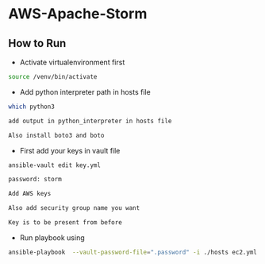 # AWS-Apache-Storm


## How to Run 

- Activate virtualenvironment first
```sh
source /venv/bin/activate
```
- Add python interpreter path in hosts file
```sh
which python3

add output in python_interpreter in hosts file

Also install boto3 and boto
```

- First add your keys in vault file
```sh
ansible-vault edit key.yml

password: storm

Add AWS keys 

Also add security group name you want

Key is to be present from before

```
- Run playbook using

```sh
ansible-playbook  --vault-password-file=".password" -i ./hosts ec2.yml

```
